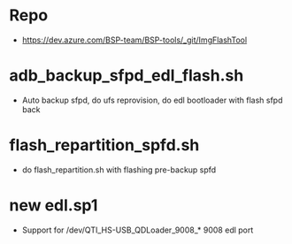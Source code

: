 # Repo
- https://dev.azure.com/BSP-team/BSP-tools/_git/ImgFlashTool

# adb_backup_sfpd_edl_flash.sh
-  Auto backup sfpd, do ufs reprovision, do edl bootloader with flash sfpd back

# flash_repartition_spfd.sh
- do flash_repartition.sh with flashing pre-backup spfd 

# new edl.sp1
- Support for /dev/QTI_HS-USB_QDLoader_9008_* 9008 edl port